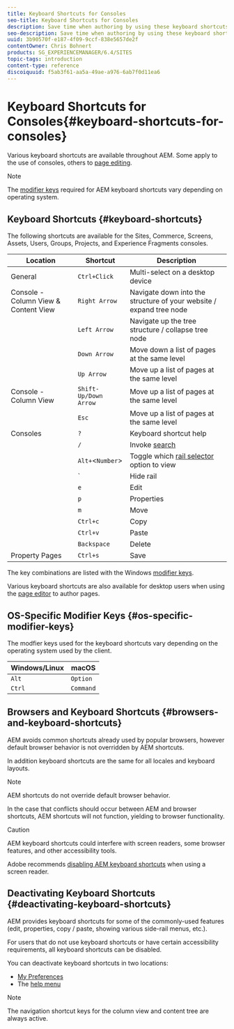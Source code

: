 ```yaml
---
title: Keyboard Shortcuts for Consoles
seo-title: Keyboard Shortcuts for Consoles
description: Save time when authoring by using these keyboard shortcuts
seo-description: Save time when authoring by using these keyboard shortcuts
uuid: 3b90570f-e187-4f09-9ccf-838e5657de2f
contentOwner: Chris Bohnert
products: SG_EXPERIENCEMANAGER/6.4/SITES
topic-tags: introduction
content-type: reference
discoiquuid: f5ab3f61-aa5a-49ae-a976-6ab7f0d11ea6
---
```


# Keyboard Shortcuts for Consoles{#keyboard-shortcuts-for-consoles}

Various keyboard shortcuts are available throughout AEM. Some apply to the use of consoles, others to [page editing](/help/sites-authoring/page-authoring-keyboard-shortcuts.md).

>[!NOTE]
>
>The [modifier keys](/help/sites-authoring/keyboard-shortcuts.md#os-specific-modifier-keys) required for AEM keyboard shortcuts vary depending on operating system.

## Keyboard Shortcuts {#keyboard-shortcuts}

The following shortcuts are available for the Sites, Commerce, Screens, Assets, Users, Groups, Projects, and Experience Fragments consoles.

|Location|Shortcut|Description|
|---|---|---|
|General|`Ctrl+Click`|Multi-select on a desktop device|
|Console - Column View & Content View|`Right Arrow`|Navigate down into the structure of your website / expand tree node|
||`Left Arrow`|Navigate up the tree structure / collapse tree node|
||`Down Arrow`|Move down a list of pages at the same level|
||`Up Arrow`|Move up a list of pages at the same level|
|Console - Column View|`Shift-Up/Down Arrow`|Move up a list of pages at the same level|
||`Esc`|Move up a list of pages at the same level|
|Consoles|`?`|Keyboard shortcut help|
||`/`|Invoke [search](/help/sites-authoring/search.md)|
||`Alt+`&lt;`Number`&gt;|Toggle which [rail selector](/help/sites-authoring/basic-handling.md#rail-selector) option to view|
||&#96;|Hide rail|
||`e`|Edit|
||`p`|Properties|
||`m`|Move|
||`Ctrl+c`|Copy|
||`Ctrl+v`|Paste|
||`Backspace`|Delete|
|Property Pages|`Ctrl+s`|Save|

The key combinations are listed with the Windows [modifier keys](/help/sites-authoring/keyboard-shortcuts.md#os-specific-modifier-keys).

Various keyboard shortcuts are also available for desktop users when using the [page editor](/help/sites-authoring/page-authoring-keyboard-shortcuts.md) to author pages.

## OS-Specific Modifier Keys {#os-specific-modifier-keys}

The modfier keys used for the keyboard shortcuts vary depending on the operating system used by the client.

|Windows/Linux|macOS|
|---|---|
|`Alt`|`Option`|
|`Ctrl`|`Command`|

## Browsers and Keyboard Shortcuts {#browsers-and-keyboard-shortcuts}

AEM avoids common shortcuts already used by popular browsers, however default browser behavior is not overridden by AEM shortcuts.

In addition keyboard shortcuts are the same for all locales and keyboard layouts.

>[!NOTE]
>
>AEM shortcuts do not override default browser behavior.
>
>In the case that conflicts should occur between AEM and browser shortcuts, AEM shortcuts will not function, yielding to browser functionality.

>[!CAUTION]
>
>AEM keyboard shortcuts could interfere with screen readers, some browser features, and other accessibility tools.
>
>Adobe recommends [disabling AEM keyboard shortcuts](/help/sites-authoring/keyboard-shortcuts.md#deactivating-keyboard-shortcuts) when using a screen reader.

## Deactivating Keyboard Shortcuts {#deactivating-keyboard-shortcuts}

AEM provides keyboard shortcuts for some of the commonly-used features (edit, properties, copy / paste, showing various side-rail menus, etc.).

For users that do not use keyboard shortcuts or have certain accessibility requirements, all keyboard shortcuts can be disabled.

You can deactivate keyboard shortcuts in two locations:

* [My Preferences](/help/sites-authoring/user-properties.md#my-preferences)
* The [help menu](/help/sites-authoring/basic-handling.md#accessing-help)

>[!NOTE]
>
>The navigation shortcut keys for the column view and content tree are always active.

